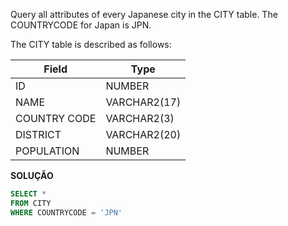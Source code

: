 Query all attributes of every Japanese city in the CITY table. The COUNTRYCODE for Japan is JPN.

The CITY table is described as follows:


|  Field | Type |
|---|---|
| ID  | NUMBER |
| NAME | VARCHAR2(17)   |
| COUNTRY CODE  | VARCHAR2(3)  |
| DISTRICT |  VARCHAR2(20) |
| POPULATION | NUMBER |

**SOLUÇÃO**

```sql
SELECT *
FROM CITY
WHERE COUNTRYCODE = 'JPN'
```
